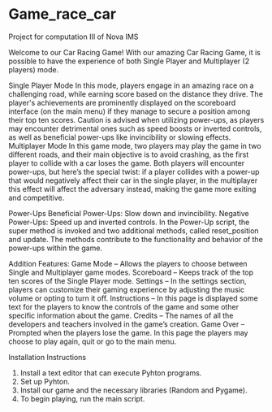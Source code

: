 # Game_race_car
Project for computation III of Nova IMS

Welcome to our Car Racing Game!
With our amazing Car Racing Game, it is possible to have the experience of both Single Player and Multiplayer (2 players) mode.

Single Player Mode
In this mode, players engage in an amazing race on a challenging road, while earning score based on the distance they drive. The player's achievements are prominently displayed on the scoreboard interface (on the main menu) if they manage to secure a position among their top ten scores. Caution is advised when utilizing power-ups, as players may encounter detrimental ones such as speed boosts or inverted controls, as well as beneficial power-ups like invincibility or slowing effects.
Multiplayer Mode
In this game mode, two players may play the game in two different roads, and their main objective is to avoid crashing, as the first player to collide with a car loses the game. Both players will encounter power-ups, but here’s the special twist: if a player collides with a power-up that would negatively affect their car in the single player, in the multiplayer this effect will affect the adversary instead, making the game more exiting and competitive.

Power-Ups
Beneficial Power-Ups: Slow down and invincibility.
Negative Power-Ups: Speed up and inverted controls.
In the Power-Up script, the super method is invoked and two additional methods, called reset_position and update. The methods contribute to the functionality and behavior of the power-ups within the game.

Addition Features:
Game Mode – Allows the players to choose between Single and Multiplayer game modes.
Scoreboard – Keeps track of the top ten scores of the Single Player mode.
Settings – In the settings section, players can customize their gaming experience by adjusting the music volume or opting to turn it off.
Instructions – In this page is displayed some text for the players to know the controls of the game and some other specific information about the game.
Credits – The names of all the developers and teachers involved in the game’s creation.
Game Over – Prompted when the players lose the game. In this page the players may choose to play again, quit or go to the main menu.

Installation Instructions
1.	Install a text editor that can execute Pyhton programs. 
2.	Set up Pyhton.
3.	Install our game and the necessary libraries (Random and Pygame).
4.	To begin playing, run the main script.


